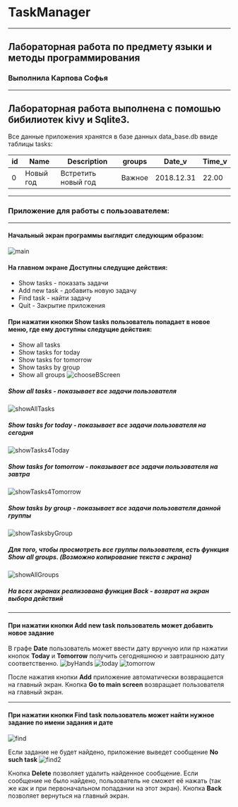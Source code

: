 # TaskManager
---
## Лабораторная работа по предмету языки и методы программирования
### Выполнила Карпова Софья
---
Лабораторная работа выполнена с помошью бибилиотек kivy и Sqlite3.
---
Все данные приложения хранятся в базе данных data_base.db ввиде таблицы tasks:

| id | Name | Description | groups | Date_v | Time_v |
|----|------|-------------|--------|--------|--------|
| 0 | Новый год | Встретить новый год | Важное | 2018.12.31 | 22.00 |

---
### Приложение для работы с пользоавателем:
---
#### Начальный экран программы выглядит следующим образом:
![main](https://github.com/KarpovaSofya/TaskManager/blob/master/img/1.png)

#### На главном экране Доступны следущие действия:
* Show tasks - показать задачи
* Add new task - добавить новую задачу
* Find task - найти задачу
* Quit - Закрытие приложения

#### При нажатии кнопки **Show tasks** пользователь попадает в новое меню, где ему доступны следущие действия:
* Show all tasks 
* Show tasks for today 
* Show tasks for tomorrow  
* Show tasks by group  
* Show all groups 
![chooseBScreen](https://github.com/KarpovaSofya/TaskManager/blob/master/img/2.png)


##### Show all tasks - показывает все задачи пользователя
![showAllTasks](https://github.com/KarpovaSofya/TaskManager/blob/master/img/3.png)

##### Show tasks for today - показывает все задачи пользователя на сегодня
![showTasks4Today](https://github.com/KarpovaSofya/TaskManager/blob/master/img/4.png)

##### Show tasks for tomorrow - показывает все задачи пользователя на завтра
![showTasks4Tomorrow](https://github.com/KarpovaSofya/TaskManager/blob/master/img/5.png)

##### Show tasks by group - показывает все задачи пользователя данной группы
![showTasksbyGroup](https://github.com/KarpovaSofya/TaskManager/blob/master/img/6.png)

##### Для того, чтобы просмотреть все группы пользователя, есть функция **Show all groups**. (Возможно копирование текста с экрана)
![showAllGroups](https://github.com/KarpovaSofya/TaskManager/blob/master/img/7.png)

##### На всех экранах реализована функция **Back** -  возврат на экран выбора действий

---
#### При нажатии кнопки **Add new task** пользователь может добавить новое задание
В графе **Date** пользователь может ввести дату вручную или пр нажатии кнопок **Today**  и **Tomorrow** получить сегодняшнюю и завтрашнюю дату соответственно.
![byHands](https://github.com/KarpovaSofya/TaskManager/blob/master/img/10.png)
![today](https://github.com/KarpovaSofya/TaskManager/blob/master/img/8.png)
![tomorrow](https://github.com/KarpovaSofya/TaskManager/blob/master/img/8.png)

После нажатия кнопки **Add** приложение автоматически возвращается на главный экран.
Кнопка **Go to main screen** возвращает пользователя на главный экран.

---

#### При нажатии кнопки **Find task** пользователь может найти нужное задание по имени задания и дате
![find](https://github.com/KarpovaSofya/TaskManager/blob/master/img/11.png)

Если задание не будет найдено, приложение выведет сообщение **No such task**
![find2](https://github.com/KarpovaSofya/TaskManager/blob/master/img/12.png)

Кнопка **Delete** позволяет удалить найденное сообщение. Если сообщение не было найдено, пользователь не сможет её нажать (так же как и при первоначальном попадании на этот экран).
Кнопка **Back** позволяет вернуться на главный экран.
